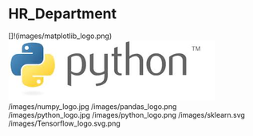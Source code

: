 # HR_Department
[]!(images/matplotlib_logo.png)
![](images/python_logo.jpg)
/images/numpy_logo.jpg
/images/pandas_logo.png
/images/python_logo.jpg
/images/python_logo.png
/images/sklearn.svg
/images/Tensorflow_logo.svg.png
